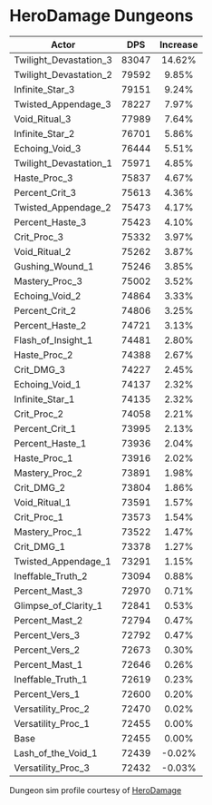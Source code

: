 # HeroDamage Dungeons
| Actor | DPS | Increase |
|---|:---:|:---:|
|Twilight_Devastation_3|83047|14.62%|
|Twilight_Devastation_2|79592|9.85%|
|Infinite_Star_3|79151|9.24%|
|Twisted_Appendage_3|78227|7.97%|
|Void_Ritual_3|77989|7.64%|
|Infinite_Star_2|76701|5.86%|
|Echoing_Void_3|76444|5.51%|
|Twilight_Devastation_1|75971|4.85%|
|Haste_Proc_3|75837|4.67%|
|Percent_Crit_3|75613|4.36%|
|Twisted_Appendage_2|75473|4.17%|
|Percent_Haste_3|75423|4.10%|
|Crit_Proc_3|75332|3.97%|
|Void_Ritual_2|75262|3.87%|
|Gushing_Wound_1|75246|3.85%|
|Mastery_Proc_3|75002|3.52%|
|Echoing_Void_2|74864|3.33%|
|Percent_Crit_2|74806|3.25%|
|Percent_Haste_2|74721|3.13%|
|Flash_of_Insight_1|74481|2.80%|
|Haste_Proc_2|74388|2.67%|
|Crit_DMG_3|74227|2.45%|
|Echoing_Void_1|74137|2.32%|
|Infinite_Star_1|74135|2.32%|
|Crit_Proc_2|74058|2.21%|
|Percent_Crit_1|73995|2.13%|
|Percent_Haste_1|73936|2.04%|
|Haste_Proc_1|73916|2.02%|
|Mastery_Proc_2|73891|1.98%|
|Crit_DMG_2|73804|1.86%|
|Void_Ritual_1|73591|1.57%|
|Crit_Proc_1|73573|1.54%|
|Mastery_Proc_1|73522|1.47%|
|Crit_DMG_1|73378|1.27%|
|Twisted_Appendage_1|73291|1.15%|
|Ineffable_Truth_2|73094|0.88%|
|Percent_Mast_3|72970|0.71%|
|Glimpse_of_Clarity_1|72841|0.53%|
|Percent_Mast_2|72794|0.47%|
|Percent_Vers_3|72792|0.47%|
|Percent_Vers_2|72673|0.30%|
|Percent_Mast_1|72646|0.26%|
|Ineffable_Truth_1|72619|0.23%|
|Percent_Vers_1|72600|0.20%|
|Versatility_Proc_2|72470|0.02%|
|Versatility_Proc_1|72455|0.00%|
|Base|72455|0.00%|
|Lash_of_the_Void_1|72439|-0.02%|
|Versatility_Proc_3|72432|-0.03%|

 Dungeon sim profile courtesy of [HeroDamage](https://www.herodamage.com/)
